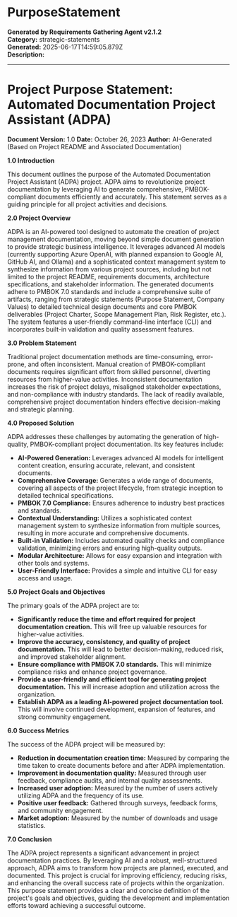 # PurposeStatement

**Generated by Requirements Gathering Agent v2.1.2**  
**Category:** strategic-statements  
**Generated:** 2025-06-17T14:59:05.879Z  
**Description:** 

---

# Project Purpose Statement: Automated Documentation Project Assistant (ADPA)

**Document Version:** 1.0
**Date:** October 26, 2023
**Author:** AI-Generated (Based on Project README and Associated Documentation)


**1.0 Introduction**

This document outlines the purpose of the Automated Documentation Project Assistant (ADPA) project.  ADPA aims to revolutionize project documentation by leveraging AI to generate comprehensive, PMBOK-compliant documents efficiently and accurately.  This statement serves as a guiding principle for all project activities and decisions.


**2.0 Project Overview**

ADPA is an AI-powered tool designed to automate the creation of project management documentation, moving beyond simple document generation to provide strategic business intelligence.  It leverages advanced AI models (currently supporting Azure OpenAI, with planned expansion to Google AI, GitHub AI, and Ollama) and a sophisticated context management system to synthesize information from various project sources, including but not limited to the project README, requirements documents, architecture specifications, and stakeholder information.  The generated documents adhere to PMBOK 7.0 standards and include a comprehensive suite of artifacts, ranging from strategic statements (Purpose Statement, Company Values) to detailed technical design documents and core PMBOK deliverables (Project Charter, Scope Management Plan, Risk Register, etc.).  The system features a user-friendly command-line interface (CLI) and incorporates built-in validation and quality assessment features.


**3.0 Problem Statement**

Traditional project documentation methods are time-consuming, error-prone, and often inconsistent.  Manual creation of PMBOK-compliant documents requires significant effort from skilled personnel, diverting resources from higher-value activities.  Inconsistent documentation increases the risk of project delays, misaligned stakeholder expectations, and non-compliance with industry standards.  The lack of readily available, comprehensive project documentation hinders effective decision-making and strategic planning.


**4.0 Proposed Solution**

ADPA addresses these challenges by automating the generation of high-quality, PMBOK-compliant project documentation.  Its key features include:

* **AI-Powered Generation:** Leverages advanced AI models for intelligent content creation, ensuring accurate, relevant, and consistent documents.
* **Comprehensive Coverage:** Generates a wide range of documents, covering all aspects of the project lifecycle, from strategic inception to detailed technical specifications.
* **PMBOK 7.0 Compliance:**  Ensures adherence to industry best practices and standards.
* **Contextual Understanding:**  Utilizes a sophisticated context management system to synthesize information from multiple sources, resulting in more accurate and comprehensive documents.
* **Built-in Validation:** Includes automated quality checks and compliance validation, minimizing errors and ensuring high-quality outputs.
* **Modular Architecture:** Allows for easy expansion and integration with other tools and systems.
* **User-Friendly Interface:** Provides a simple and intuitive CLI for easy access and usage.


**5.0 Project Goals and Objectives**

The primary goals of the ADPA project are to:

* **Significantly reduce the time and effort required for project documentation creation.**  This will free up valuable resources for higher-value activities.
* **Improve the accuracy, consistency, and quality of project documentation.** This will lead to better decision-making, reduced risk, and improved stakeholder alignment.
* **Ensure compliance with PMBOK 7.0 standards.** This will minimize compliance risks and enhance project governance.
* **Provide a user-friendly and efficient tool for generating project documentation.**  This will increase adoption and utilization across the organization.
* **Establish ADPA as a leading AI-powered project documentation tool.** This will involve continued development, expansion of features, and strong community engagement.


**6.0 Success Metrics**

The success of the ADPA project will be measured by:

* **Reduction in documentation creation time:**  Measured by comparing the time taken to create documents before and after ADPA implementation.
* **Improvement in documentation quality:** Measured through user feedback, compliance audits, and internal quality assessments.
* **Increased user adoption:** Measured by the number of users actively utilizing ADPA and the frequency of its use.
* **Positive user feedback:** Gathered through surveys, feedback forms, and community engagement.
* **Market adoption:** Measured by the number of downloads and usage statistics.


**7.0 Conclusion**

The ADPA project represents a significant advancement in project documentation practices. By leveraging AI and a robust, well-structured approach, ADPA aims to transform how projects are planned, executed, and documented.  This project is crucial for improving efficiency, reducing risks, and enhancing the overall success rate of projects within the organization.  This purpose statement provides a clear and concise definition of the project's goals and objectives, guiding the development and implementation efforts toward achieving a successful outcome.
